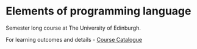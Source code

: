 # Elements of programming language 

Semester long course at The University of Edinburgh.

 For learning outcomes and details - [Course Catalogue](http://www.drps.ed.ac.uk/15-16/dpt/cxinfr10061.htm) 
